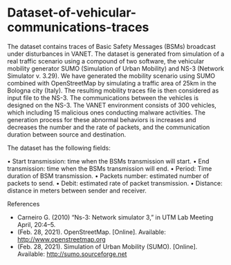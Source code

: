 # Dataset-of-vehicular-communications-traces

The dataset contains traces of Basic Safety Messages (BSMs) broadcast under disturbances in VANET. The dataset is generated from simulation of a real traffic scenario using a compound of two software, the vehicular mobility generator SUMO (Simulation of Urban Mobility) and NS-3 (Network Simulator v. 3.29). We have generated the mobility scenario using SUMO combined with OpenStreetMap by simulating a traffic area of 25km in the Bologna city (Italy). The resulting mobility traces file is then considered as input file to the NS-3. The communications between the vehicles is designed on the NS-3. The VANET environment consists of 300 vehicles, which including 15 malicious ones conducting malware activities. The generation process for these abnormal behaviors is increases and decreases the number and the rate of packets, and the communication duration between source and destination. 

The dataset has the following fields:

•	Start transmission: time when the BSMs transmission will start.
•	End transmission: time when the BSMs transmission will end.
•	Period: Time duration of BSM transmission.
•	Packets number: estimated number of packets to send.
•	Debit: estimated rate of packet transmission.
•	Distance: distance in meters between sender and receiver.



References
- Carneiro G. (2010) “Ns-3: Network simulator 3,” in UTM Lab Meeting April, 20:4–5.
- (Feb. 28, 2021). OpenStreetMap. [Online]. Available: http://www.openstreetmap.org
- (Feb. 28, 2021). Simulation of Urban Mobility (SUMO). [Online]. Available: http://sumo.sourceforge.net
